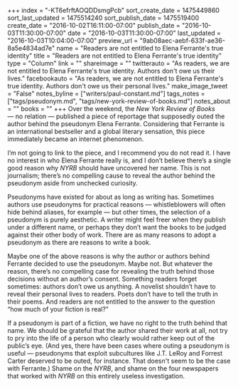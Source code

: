 +++
index = "-KT6efrftAOQDDsmgPcb"
sort_create_date = 1475449860
sort_last_updated = 1475514240
sort_publish_date = 1475519400
create_date = "2016-10-02T16:11:00-07:00"
publish_date = "2016-10-03T11:30:00-07:00"
date = "2016-10-03T11:30:00-07:00"
last_updated = "2016-10-03T10:04:00-07:00"
preview_url = "9ab08aec-aebf-633f-ae36-8a5e4834ad7e"
name = "Readers are not entitled to Elena Ferrante's true identity"
title = "Readers are not entitled to Elena Ferrante's true identity"
type = "Column"
link = ""
shareimage = ""
twitterauto = "As readers, we are not entitled to Elena Ferrante's true identity. Authors don't owe us their lives."
facebookauto = "As readers, we are not entitled to Elena Ferrante's true identity. Authors don't owe us their personal lives."
make_image_tweet = "False"
notes_byline = ["writers/paul-constant.md"]
tags_notes = ["tags/pseudonym.md", "tags/new-york-review-of-books.md"]
notes_about = ""
books = ""
+++
Over the weekend, the *New York Review of Books* — no relation — published a piece of reportage that supposedly outed the author behind the pseudonym Elena Ferrante. Considering that Ferrante is an international bestseller and a global literary sensation, this piece immediately became an internet phenomenon.

I’m not going to link to the piece, and I recommend you do not read it. I have no interest in who Elena Ferrante really is, and I don’t believe there’s a single good reason why *NYRB* should have uncovered her name. This is not journalism; there’s no compelling cause to reveal the author behind the pseudonym aside from unchecked curiosity. 

Pseudonyms have existed for about as long as writing has. Sometimes authors use pseudonyms for practical reasons — whistleblowers will often hide behind aliases, for example — but other times, the selection of a pseudonym is purely aesthetic. A writer might feel freer when they publish under a different name, or perhaps they don’t want the books to be judged against their other body of work. There are as many reasons to adopt a pseudonym as there are reasons to write a book.

Maybe one of the above reasons is why the author or authors behind Ferrante decided to use the pseudonym. Maybe not. But whatever the reason, there’s no compelling case for revealing the truth behind those decisions without an author’s consent. Something readers forget sometimes: authors don’t owe us anything. A novelist shouldn’t have to reveal their personal lives to readers. Poets don’t have to tell the truth in their poems. And readers are not entitled to the answer to the question “how much of your fiction is real?” 

If a pseudonym is part of a fiction, we have no right to the truth behind that name. We should be grateful that the author shared their work at all, not try to pry into the life of a person who clearly would rather keep out of the public’s eye. (And yes, there have been cases where outing a pseudonym is useful — pseudonyms that exploit subcultures like J.T. LeRoy and Forrest Carter deserved to be outed, for instance. That doesn't seem to be the case with Ferrante.) Shame on the *NYRB*, and shame on the four newspapers that worked with *NYRB* on this entirely useless investigation.
